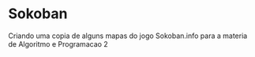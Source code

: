 # Sokoban
Criando uma copia de alguns mapas do jogo Sokoban.info para a materia de Algoritmo e Programacao 2
